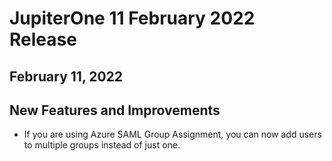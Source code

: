 # JupiterOne 11 February 2022 Release
## February 11, 2022

## New Features and Improvements
- ​If you are using Azure SAML Group Assignment, you can now add users to multiple groups instead of just one.
